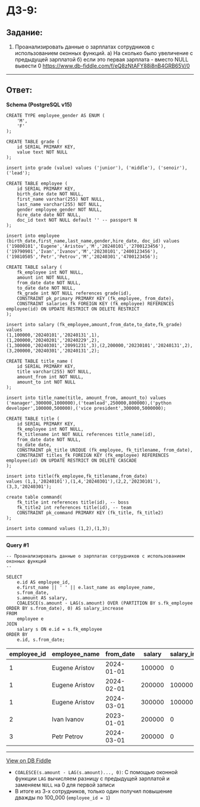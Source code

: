 # ДЗ-9:

## Задание:

1. Проанализировать данные о зарплатах сотрудников с использованием оконных функций.
   а) На сколько было увеличение с предыдущей зарплатой
   б) если это первая зарплата - вместо NULL вывести 0
   https://www.db-fiddle.com/f/eQ8zNtAFY88i8nB4GRB65V/0

---

## Ответ:

**Schema (PostgreSQL v15)**

    CREATE TYPE employee_gender AS ENUM (
        'M',
        'F'
    );
    
    CREATE TABLE grade (
        id SERIAL PRIMARY KEY,
        value text NOT NULL
    );
    
    insert into grade (value) values ('junior'), ('middle'), ('senoir'), ('lead');
    
    CREATE TABLE employee (
        id SERIAL PRIMARY KEY,
        birth_date date NOT NULL,
        first_name varchar(255) NOT NULL,
        last_name varchar(255) NOT NULL,
        gender employee_gender NOT NULL,
        hire_date date NOT NULL,
        doc_id text NOT NULL default '' -- passport N
    );
    
    insert into employee (birth_date,first_name,last_name,gender,hire_date, doc_id) values 
    ('19800101','Eugene','Aristov','M','20240101','2700123456'),
    ('19790901','Ivan','Ivanov','M','20230101','2400123456'),
    ('19810505','Petr','Petrov','M','20240301','4700123456');
    
    CREATE TABLE salary (
        fk_employee int NOT NULL,
        amount int NOT NULL,
        from_date date NOT NULL,
        to_date date NOT NULL,
        fk_grade int NOT NULL references grade(id),
        CONSTRAINT pk_primary PRIMARY KEY (fk_employee, from_date),
        CONSTRAINT salaries_fk FOREIGN KEY (fk_employee) REFERENCES employee(id) ON UPDATE RESTRICT ON DELETE RESTRICT
    );
    
    insert into salary (fk_employee,amount,from_date,to_date,fk_grade)
    values
    (1,100000,'20240101','20240131',1),
    (1,200000,'20240201','20240229',2),
    (1,300000,'20240301','20991231',3),(2,200000,'20230101','20240131',2),
    (3,200000,'20240301','20240131',2);
    
    CREATE TABLE title_name (
        id SERIAL PRIMARY KEY,
        title varchar(255) NOT NULL,
        amount_from int NOT NULL,
      	amount_to int NOT NULL
    );
    
    insert into title_name(title, amount_from, amount_to) values ('manager',300000,1000000),('teamlead',250000,800000),('python developer',100000,500000),('vice president',300000,5000000);
    
    CREATE TABLE title (
        id SERIAL PRIMARY KEY,
        fk_employee int NOT NULL,
        fk_titlename int NOT NULL references title_name(id),
        from_date date NOT NULL,
        to_date date,
        CONSTRAINT pk_title UNIQUE (fk_employee, fk_titlename, from_date),
        CONSTRAINT titles_fk FOREIGN KEY (fk_employee) REFERENCES employee(id) ON UPDATE RESTRICT ON DELETE CASCADE
    );
    
    insert into title(fk_employee,fk_titlename,from_date)
    values (1,1,'20240101'),(1,4,'20240301'),(2,2,'20230101'),(3,3,'20240301');
    
    create table command(
    	fk_title int references title(id), -- boss
      	fk_title2 int references title(id), -- team
     	CONSTRAINT pk_command PRIMARY KEY (fk_title, fk_title2)
    );
    
    insert into command values (1,2),(1,3);


---

**Query #1**

    -- Проанализировать данные о зарплатах сотрудников с использованием оконных функций
    -- 

    SELECT 
        e.id AS employee_id,
        e.first_name || ' ' || e.last_name as employee_name,
        s.from_date,
        s.amount AS salary,
        COALESCE(s.amount - LAG(s.amount) OVER (PARTITION BY s.fk_employee ORDER BY s.from_date), 0) AS salary_increase
    FROM 
        employee e
    JOIN 
        salary s ON e.id = s.fk_employee
    ORDER BY 
        e.id, s.from_date;

| employee_id | employee_name  | from_date  | salary | salary_increase |
| ----------- | -------------- | ---------- | ------ | --------------- |
| 1           | Eugene Aristov | 2024-01-01 | 100000 | 0               |
| 1           | Eugene Aristov | 2024-02-01 | 200000 | 100000          |
| 1           | Eugene Aristov | 2024-03-01 | 300000 | 100000          |
| 2           | Ivan Ivanov    | 2023-01-01 | 200000 | 0               |
| 3           | Petr Petrov    | 2024-03-01 | 200000 | 0               |

---

[View on DB Fiddle](https://www.db-fiddle.com/f/eQ8zNtAFY88i8nB4GRB65V/0)

- `COALESCE(s.amount - LAG(s.amount)..., 0)`: С помощью оконной функции `LAG` вычисляем разницу с предыдущей зарплатой и заменяем `NULL` на 0 для первой записи
- В итоге из 3-х сотрудников, только один получил повышение дважды по 100_000 (`employee_id = 1`)